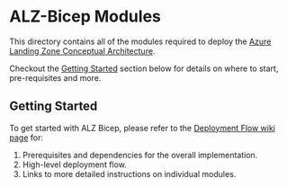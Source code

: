 # ALZ-Bicep Modules

This directory contains all of the modules required to deploy the [Azure Landing Zone Conceptual Architecture][caf_alz_architecture].

Checkout the [Getting Started](#getting-started) section below for details on where to start, pre-requisites and more.

## Getting Started

To get started with ALZ Bicep, please refer to the [Deployment Flow wiki page][wiki_deployment_flow] for:

1. Prerequisites and dependencies for the overall implementation.
2. High-level deployment flow.
3. Links to more detailed instructions on individual modules.


 [//]: # (************************)
 [//]: # (INSERT LINK LABELS BELOW)
 [//]: # (************************)

[caf_alz_architecture]:                            https://docs.microsoft.com/azure/cloud-adoption-framework/ready/landing-zone/#azure-landing-zone-conceptual-architecture "CAF - ALZ Accelerator"
[wiki_deployment_flow]:                            https://github.com/Azure/ALZ-Bicep/wiki/DeploymentFlow "Wiki - Deployment Flow"
